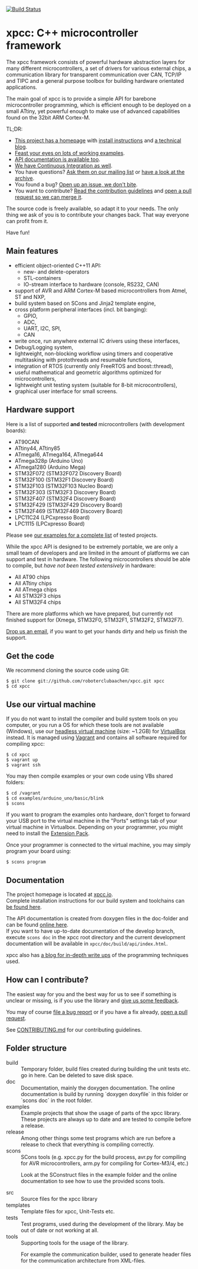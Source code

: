[![Build Status](https://travis-ci.org/roboterclubaachen/xpcc.svg?branch=develop)](https://travis-ci.org/roboterclubaachen/xpcc)

xpcc: C++ microcontroller framework
===================================

The xpcc framework consists of powerful hardware abstraction layers for many
different microcontrollers, a set of drivers for various external chips,
a communication library for transparent communication over CAN, TCP/IP and TIPC
and a general purpose toolbox for building hardware orientated applications.

The main goal of xpcc is to provide a simple API for barebone microcontroller programming,
which is efficient enough to be deployed on a small ATtiny, yet powerful enough to make
use of advanced capabilities found on the 32bit ARM Cortex-M.

TL;DR:
- [This project has a homepage](http://xpcc.io) with [install instructions](http://xpcc.io/install.html) and [a technical blog](http://blog.xpcc.io).
- [Feast your eyes on lots of working examples](examples).
- [API documentation is available too](http://xpcc.io/api/modules.html).
- [We have Continuous Integration as well](https://travis-ci.org/roboterclubaachen/xpcc).
- You have questions? [Ask them on our mailing list](http://mailman.rwth-aachen.de/mailman/listinfo/xpcc-dev)
or [have a look at the archive](http://blog.gmane.org/gmane.comp.hardware.arm.cortex.xpcc.devel).
- You found a bug? [Open up an issue, we don't bite](https://github.com/roboterclubaachen/xpcc/issues).
- You want to contribute? [Read the contribution guidelines](CONTRIBUTING.md) and [open a pull request so we can merge it](https://github.com/roboterclubaachen/xpcc/pulls).

The source code is freely available, so adapt it to your needs.
The only thing we ask of you is to contribute your changes back.
That way everyone can profit from it.

Have fun!

Main features
-------------

- efficient object-oriented C++11 API:
  - new- and delete-operators
  - STL-containers
  - IO-stream interface to hardware (console, RS232, CAN)
- support of AVR and ARM Cortex-M based microcontrollers from Atmel, ST and NXP,
- build system based on SCons and Jinja2 template engine,
- cross platform peripheral interfaces (incl. bit banging):
  - GPIO,
  - ADC,
  - UART, I2C, SPI,
  - CAN
- write once, run anywhere external IC drivers using these interfaces,
- Debug/Logging system,
- lightweight, non-blocking workflow using timers and cooperative multitasking  with protothreads and resumable functions,
- integration of RTOS (currently only FreeRTOS and boost::thread),
- useful mathematical and geometric algorithms optimized for microcontrollers,
- lightweight unit testing system (suitable for 8-bit microcontrollers),
- graphical user interface for small screens.


Hardware support
----------------

Here is a list of supported **and tested** microcontrollers (with development boards):

- AT90CAN
- ATtiny44, ATtiny85
- ATmega16, ATmega164, ATmega644
- ATmega328p (Arduino Uno)
- ATmega1280 (Arduino Mega)
- STM32F072 (STM32F072 Discovery Board)
- STM32F100 (STM32F1 Discovery Board)
- STM32F103 (STM32F103 Nucleo Board)
- STM32F303 (STM32F3 Discovery Board)
- STM32F407 (STM32F4 Discovery Board)
- STM32F429 (STM32F429 Discovery Board)
- STM32F469 (STM32F469 Discovery Board)
- LPC11C24 (LPCxpresso Board)
- LPC1115 (LPCxpresso Board)

Please see [our examples for a complete list](examples) of tested projects.

While the xpcc API is designed to be extremely portable, we are only a small team of developers and are limited in the amount of platforms we can support and test in hardware.
The following microcontrollers should be able to compile, but *have not been tested extensively* in hardware:

- All AT90 chips
- All ATtiny chips
- All ATmega chips
- All STM32F3 chips
- All STM32F4 chips

There are more platforms which we have prepared, but currently not finished support for (Xmega, STM32F0, STM32F1, STM32F2, STM32F7).

[Drop us an email](http://mailman.rwth-aachen.de/mailman/listinfo/xpcc-dev), if you want to get your hands dirty and help us finish the support.

Get the code
------------

We recommend cloning the source code using Git:

    $ git clone git://github.com/roboterclubaachen/xpcc.git xpcc
    $ cd xpcc


Use our virtual machine
-----------------------

If you do not want to install the compiler and build system tools on you computer,
or you run a OS for which these tools are not available (Windows), use our [headless virtual machine][rca-vm] (size: ~1.2GB) for [VirtualBox][] instead.
It is managed using [Vagrant][] and contains all software required for compiling xpcc:

    $ cd xpcc
    $ vagrant up
    $ vagrant ssh

You may then compile examples or your own code using VBs shared folders:

    $ cd /vagrant
    $ cd examples/arduino_uno/basic/blink
    $ scons

If you want to program the examples onto hardware, don't forget to forward your USB
port to the virtual machine in the "Ports" settings tab of your virtual machine in Virtualbox.
Depending on your programmer, you might need to install the [Extension Pack](virtualbox).

Once your programmer is connected to the virtual machine, you may simply program your board using:

	$ scons program


Documentation
-------------

The project homepage is located at [xpcc.io](http://xpcc.io).  
Complete installation instructions for our build system and toolchains can [be found here](http://xpcc.io/install.html).

The API documentation is created from doxygen files in the doc-folder and can be found [online here](http://xpcc.io/api/).  
If you want to have up-to-date documentation of the develop branch, execute `scons doc`
in the xpcc root directory and the current development documentation will be available
in `xpcc/doc/build/api/index.html`.

xpcc also has [a blog for in-depth write ups](http://blog.xpcc.io) of the programming techniques used.

How can I contribute?
---------------------

The easiest way for you and the best way for us to see if something is unclear or missing, is if you use the library and [give us some feedback](http://mailman.rwth-aachen.de/mailman/listinfo/xpcc-dev).

You may of course [file a bug report](https://github.com/roboterclubaachen/xpcc/issues) or if you have a fix already, [open a pull request](https://github.com/roboterclubaachen/xpcc/pulls).

See [CONTRIBUTING.md](CONTRIBUTING.md) for our contributing guidelines.

Folder structure
----------------

<dl>
<dt>build</dt>
<dd>
  Temporary folder, build files created during building the unit tests etc.
  go in here. Can be deleted to save disk space.
</dd>

<dt>doc</dt>
<dd>
  Documentation, mainly the doxygen documentation. The online documentation
  is build by running `doxygen doxyfile` in this folder or `scons doc` in
  the root folder.
</dd>

<dt>examples</dt>
<dd>
  Example projects that show the usage of parts of the xpcc library. These
  projects are always up to date and are tested to compile before a
  release.
</dd>

<dt>release</dt>
<dd>
  Among other things some test programs which are run before a release to
  check that everything is compiling correctly.
</dd>

<dt>scons</dt>
<dd>
  SCons tools (e.g. xpcc.py for the build process, avr.py for compiling for
  AVR microcontrollers, arm.py for compiling for Cortex-M3/4, etc.)

  Look at the SConstruct files in the example folder and the online
  documentation to see how to use the provided scons tools.
</dd>

<dt>src</dt>
<dd>
  Source files for the xpcc library
</dd>

<dt>templates</dt>
<dd>
  Template files for xpcc, Unit-Tests etc.
</dd>

<dt>tests</dt>
<dd>
  Test programs, used during the development of the library. May be
  out of date or not working at all.
</dd>

<dt>tools</dt>
<dd>
  Supporting tools for the usage of the library.

  For example the communication builder, used to generate header files for the
  communication architecture from XML-files.
</dd>
</dl>



[virtualbox]: https://www.virtualbox.org/wiki/Downloads
[vagrant]: http://www.vagrantup.com/downloads.html
[rca-vm]: https://github.com/roboterclubaachen/rca-vm

